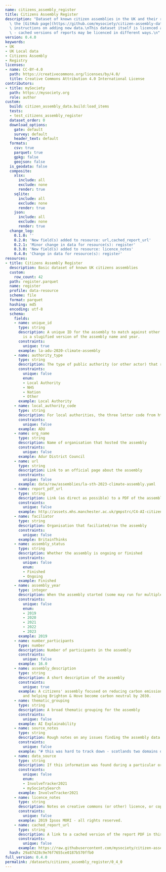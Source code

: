 ```yaml
---
name: citizens_assembly_register
title: Citizens Assembly Register
description: "Dataset of known citizen assemblies in the UK and their reports.\nSee\
  \ the [GitHub page](https://github.com/mysociety/citizen-assembly-data#readme) for\
  \ instructions on adding new data.\nThis dataset itself is licenced as CC-BY-4.0\
  \ - cached versions of reports may be licenced in different ways.\n"
version: 0.4.0
keywords:
- UK
- UK Local data
- Citizens Assembly
- Registry
licenses:
- name: CC-BY-4.0
  path: https://creativecommons.org/licenses/by/4.0/
  title: Creative Commons Attribution 4.0 International License
contributors:
- title: mySociety
  path: https://mysociety.org
  role: author
custom:
  build: citizen_assembly_data.build:load_items
  tests:
  - test_citizens_assembly_register
  dataset_order: 0
  download_options:
    gate: default
    survey: default
    header_text: default
  formats:
    csv: true
    parquet: true
    gpkg: false
    geojson: false
  is_geodata: false
  composite:
    xlsx:
      include: all
      exclude: none
      render: true
    sqlite:
      include: all
      exclude: none
      render: true
    json:
      include: all
      exclude: none
      render: true
  change_log:
    0.1.0: ''
    0.2.0: 'New field(s) added to resource: url,cached_report_url'
    0.2.1: 'Minor change in data for resource(s): register'
    0.3.0: 'New field(s) added to resource: licence_notes'
    0.4.0: 'Change in data for resource(s): register'
resources:
- title: Citizens Assembly Register
  description: Basic dataset of known UK citizens assemblies
  custom:
    row_count: 42
  path: register.parquet
  name: register
  profile: data-resource
  scheme: file
  format: parquet
  hashing: md5
  encoding: utf-8
  schema:
    fields:
    - name: unique_id
      type: string
      description: A unique ID for the assembly to match against other datasets. This
        is a slugified version of the assembly name and year.
      constraints:
        unique: true
      example: la-adu-2020-climate-assembly
    - name: authority_type
      type: string
      description: The type of public authority (or other actor) that ran the assembly
      constraints:
        unique: false
        enum:
        - Local Authority
        - NHS
        - Nation
        - Other
      example: Local Authority
    - name: local_authority_code
      type: string
      description: For local authorities, the three letter code from https://pages.mysociety.org/uk_local_authority_names_and_codes/
      constraints:
        unique: false
      example: ADU
    - name: org_name
      type: string
      description: Name of organisation that hosted the assembly
      constraints:
        unique: false
      example: Adur District Council
    - name: url
      type: string
      description: Link to an official page about the assembly
      constraints:
        unique: false
      example: data/raw/assemblies/la-sth-2023-climate-assembly.yaml
    - name: report_pdf_url
      type: string
      description: Link (as direct as possible) to a PDF of the assembly report
      constraints:
        unique: false
      example: http://assets.mhs.manchester.ac.uk/gmpstrc/C4-AI-citizens-juries-report.pdf
    - name: faciliator
      type: string
      description: Organisation that faciliated/ran the assembly
      constraints:
        unique: false
      example: BritainThinks
    - name: assembly_status
      type: string
      description: Whether the assembly is ongoing or finished
      constraints:
        unique: false
        enum:
        - Finished
        - Ongoing
      example: Finished
    - name: assembly_year
      type: integer
      description: When the assembly started (some may run for multiple years)
      constraints:
        unique: false
        enum:
        - 2019
        - 2020
        - 2021
        - 2022
        - 2023
      example: 2019
    - name: number_participants
      type: number
      description: Number of participants in the assembly
      constraints:
        unique: false
      example: 16.0
    - name: assembly_description
      type: string
      description: A short description of the assembly
      constraints:
        unique: true
      example: A citizens' assembly focused on reducing carbon emissions from transport
        and helping Brighton & Hove become carbon neutral by 2030.
    - name: thematic_grouping
      type: string
      description: A broad thematic grouping for the assembly
      constraints:
        unique: false
      example: AI Explainability
    - name: source_notes
      type: string
      description: Rough notes on any issues finding the assembly data
      constraints:
        unique: false
      example: "# this was hard to track down - scotlands two domains don't work anymnore"
    - name: data_source
      type: string
      description: If this information was found during a particular org's research
      constraints:
        unique: false
        enum:
        - InvolveTracker2021
        - mySocietySearch
      example: InvolveTracker2021
    - name: licence_notes
      type: string
      description: Notes on creative commons (or other) licence, or copyright notices
      constraints:
        unique: false
      example: 2019 Ipsos MORI - all rights reserved.
    - name: cached_report_url
      type: string
      description: A link to a cached version of the report PDF in this archive.
      constraints:
        unique: false
      example: https://raw.githubusercontent.com/mysociety/citizen-assembly-data/main/data/raw/reports/la-adu-2020-climate-assembly.pdf
  hash: 29a87d28c9e76f7655ce0187b570ffb0
full_version: 0.4.0
permalink: /datasets/citizens_assembly_register/0_4_0
---
```

